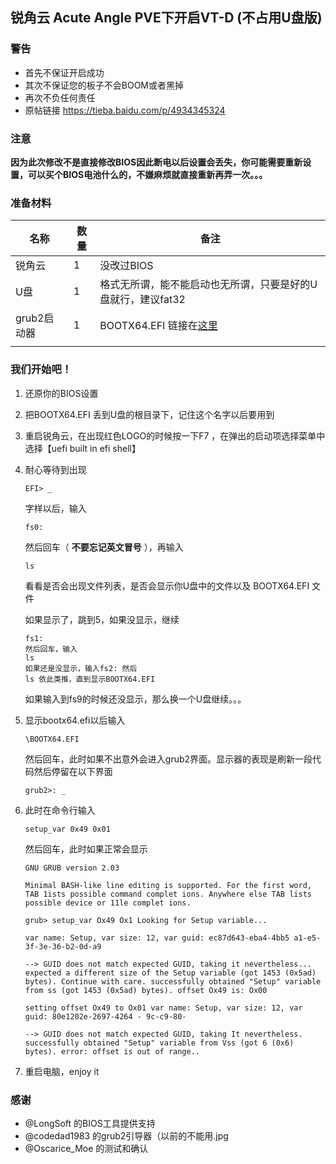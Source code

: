 ## 锐角云 Acute Angle PVE下开启VT-D (不占用U盘版)

### 警告

- 首先不保证开启成功
- 其次不保证您的板子不会BOOM或者黑掉
- 再次不负任何责任
- 原帖链接 https://tieba.baidu.com/p/4934345324

### 注意

**因为此次修改不是直接修改BIOS因此断电以后设置会丢失，你可能需要重新设置，可以买个BIOS电池什么的，不嫌麻烦就直接重新再弄一次。。。**

### 准备材料

| 名称        | 数量 | 备注                                                         |
| ----------- | ---- | ------------------------------------------------------------ |
| 锐角云      | 1    | 没改过BIOS                                                   |
| U盘         | 1    | 格式无所谓，能不能启动也无所谓，只要是好的U盘就行，建议fat32 |
| grub2启动器 | 1    | BOOTX64.EFI 链接在[这里](https://github.com/Cyberpunk2177/AcuteAngle/raw/master/bootx64.efi) |
|             |      |                                                              |

### 我们开始吧！

1. 还原你的BIOS设置

2. 把BOOTX64.EFI 丢到U盘的根目录下，记住这个名字以后要用到

3. 重启锐角云，在出现红色LOGO的时候按一下F7 ，在弹出的启动项选择菜单中选择【uefi built in efi shell】

4. 耐心等待到出现

   ```shell
   EFI> _
   ```

   字样以后，输入 

   ```shell
   fs0:
   ```

   然后回车（ **不要忘记英文冒号** ），再输入

   ```shell
   ls
   ```

   看看是否会出现文件列表，是否会显示你U盘中的文件以及 BOOTX64.EFI 文件

   如果显示了，跳到5，如果没显示，继续

   ```shell
   fs1:
   然后回车，输入
   ls
   如果还是没显示，输入fs2: 然后
   ls 依此类推，直到显示BOOTX64.EFI
   ```

   如果输入到fs9的时候还没显示，那么换一个U盘继续。。。

5. 显示bootx64.efi以后输入

   ```shell
   \BOOTX64.EFI
   ```

   然后回车，此时如果不出意外会进入grub2界面。显示器的表现是刷新一段代码然后停留在以下界面

   ```shell
   grub2>: _
   ```

6. 此时在命令行输入

   ```shell
   setup_var 0x49 0x01 
   ```

   然后回车，此时如果正常会显示

   ```shell
   GNU GRUB version 2.03
   
   Minimal BASH-like line editing is supported. For the first word, TAB 1ists possible command complet ions. Anywhere else TAB lists possible device or 11le complet ions.
   
   grub> setup_var Ox49 Ox1 Looking for Setup variable...
   
   var name: Setup, var size: 12, var guid: ec87d643-eba4-4bb5 a1-e5-3f-3e-36-b2-0d-a9
   
   --> GUID does not match expected GUID, taking it nevertheless... expected a different size of the Setup variable (got 1453 (0x5ad) bytes). Continue with care. successfully obtained "Setup" variable from ss (got 1453 (0x5ad) bytes). offset Ox49 is: Ox00
   
   setting offset Ox49 to Ox01 var name: Setup, var size: 12, var guid: 80e1202e-2697-4264 - 9c-c9-80-
   
   --> GUID does not match expected GUID, taking It nevertheless. successfully obtained "Setup" variable from Vss (got 6 (0x6) bytes). error: offset is out of range..
   ```

7. 重启电脑，enjoy it



### 感谢

- @LongSoft  的BIOS工具提供支持
- @codedad1983 的grub2引导器（以前的不能用.jpg
- @Oscarice_Moe 的测试和确认
